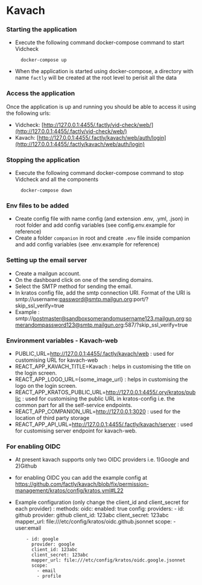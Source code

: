 # Kavach

### Starting the application

- Execute the following command docker-compose command to start Vidcheck

  ```
    docker-compose up
  ```

- When the application is started using docker-compose, a directory with name `factly` will be created at the root level to perisit all the data

### Access the application

Once the application is up and running you should be able to access it using the following urls:

- Vidcheck: [http://127.0.0.1:4455/.factly/vid-check/web/](http://127.0.0.1:4455/.factly/vid-check/web/)
- Kavach: [http://127.0.0.1:4455/.factly/kavach/web/auth/login](http://127.0.0.1:4455/.factly/kavach/web/auth/login)

### Stopping the application

- Execute the following command docker-compose command to stop Vidcheck and all the components

  ```
    docker-compose down
  ```

### Env files to be added

- Create config file with name config (and extension .env, .yml, .json) in root folder and add config variables (see config.env.example for reference)
- Create a folder `companion` in root and create `.env` file inside companion and add config variables (see .env.example for reference)

### Setting up the email server

- Create a mailgun account.
- On the dashboard click on one of the sending domains.
- Select the SMTP method for sending the email.
- In kratos config file, add the smtp connection URI. Format of the URI is smtp://username:password@smtp.mailgun.org:port/?skip_ssl_verify=true
- Example : smtp://postmaster@sandboxsomerandomusername123.mailgun.org:somerandompassword123@smtp.mailgun.org:587/?skip_ssl_verify=true


### Environment variables - Kavach-web

- PUBLIC_URL=http://127.0.0.1:4455/.factly/kavach/web : used for customising URL for kavach-web
- REACT_APP_KAVACH_TITLE=Kavach : helps in customising the title on the login screen.
- REACT_APP_LOGO_URL={some_image_url} : helps in customising the logo on the login screen. 
- REACT_APP_KRATOS_PUBLIC_URL=http://127.0.0.1:4455/.ory/kratos/public : used for customising the public URL in kratos-config i.e. the common part for all the self-service endpoints.
- REACT_APP_COMPANION_URL=http://127.0.0.1:3020 : used for the location of third party storage
- REACT_APP_API_URL=http://127.0.0.1:4455/.factly/kavach/server : used for customising server endpoint for kavach-web.

### For enabling OIDC
- At present kavach supports only two OIDC providers i.e. 1)Google and 2)Github
- for enabling OIDC you can add the example config at https://github.com/factly/kavach/blob/fix/permission-management/kratos/config/kratos.yml#L22
- Example configuration (only change the client_id and client_secret for each provider) : 
    methods:
    oidc:
      enabled: true
      config:
        providers:
          - id: github
            provider: github 
            client_id: 123abc
            client_secret: 123abc
            mapper_url: file:///etc/config/kratos/oidc.github.jsonnet
            scope:
              - user:email

          - id: google 
            provider: google
            client_id: 123abc
            client_secret: 123abc
            mapper_url: file:///etc/config/kratos/oidc.google.jsonnet
            scope:
              - email
              - profile



    